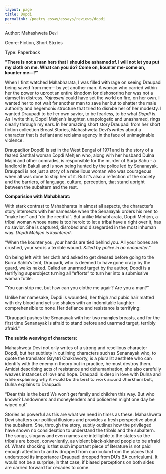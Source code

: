```yaml
---
layout: page
title: Dopdi
permalink: /poetry_essay/essays/reviews/dopdi
---
```



Author: Mahashweta Devi

Genre: Fiction, Short Stories

Type: Paperback

**"There is not a man here that I should be ashamed of. I will not let you put my cloth on me. What can you do? Come on, kounter me-come on, kounter me—?"**

When I first watched Mahabharata, I was filled with rage on seeing Draupadi being saved from men— by yet another man. A woman who carried within her the power to uproot an entire kingdom for dishonoring her was not a damsel in distress. *Yajnaseni* could have set the world on fire, on her own. I wanted her to not wait for another man to save her but to shatter the male authority and hegemonic structure that tried to disrobe her of her modesty. I wanted Draupadi to be her own savior, to be fearless, to be what *Dopdi* is. As I write this, Dopdi Mehjen’s laughter, unapologetic and unashamed, rings clearly through my ears. In her amazing short story Draupadi from her short fiction collection Breast Stories, Mahashweta Devi’s writes about a character that is defiant and reclaims agency in the face of unimaginable violence.

Draupadi(or Dopdi) is set in the West Bengal of 1971 and is the story of a feared Santhal woman Dopdi Mehjen who, along with her husband Dulna Majhi and other comrades, is responsible for the murder of Surja Sahu - a landlord in Bakuli and is now being hunted by the police led by Senanayak. Draupadi is not just a story of a rebellious woman who was courageous when all was done to strip her of it. But it’s also a reflection of the society and the barriers, of language, culture, perception,  that stand upright between the subaltern and the rest.

**Comparision with Mahabharat:**

With stark contrast to Mahabharata in almost all aspects, the character’s story intersects with her namesake when the Senanayak orders his men to “make her”  and “do the needful”. But unlike Mahabharata, Dopdi Mehjen, a tribal woman whose name is too heroic to let a tribal have a right over it, has no savior. She is captured, disrobed and disregarded in the most inhuman way. *Dopdi Mehjen is kountered*.

“When the kounter you, your hands are tied behind you. All your bones are crushed, your sex is a terrible wound. *Killed by police in an encounter*.” 

On being left with her cloth and asked to get dressed before going to the Burra Sahib’s tent, Draupadi, who is deemed to have gone crazy by the guard, walks naked. Called an unarmed target by the author, Dopdi is a terrifying superobject turning all “efforts” to turn her into a submissive woman futile.

”You can strip me, but how can you clothe me again? Are you a man?”

Unlike her namesake, Dopdi is wounded, her thigh and pubic hair matted with dry blood and yet she shakes with an indomitable laughter comprehensible to none. Her defiance and resistance is terrifying:

“Draupadi pushes the Senanayak with her two mangles breasts, and for the first time Senanayak is afraid to stand before and unarmed target, terribly afraid."

**The subtle weaving of characters:**

Mahashweta Devi not only writes of a strong and rebellious character Dopdi, but her subtlety in outlining characters such as Senanayak who, to quote the translator Gayatri Chakravorty, is a pluralist aesthete who can identify with the enemy in theory but in practice, he must destroy them.  Amidst describing acts of resistance and dehumanisation, she also carefully weaves instances of love and hope. Draupadi is deep in love with Dulna and while explaining why it would be the best to work around Jharkhani belt, Dulna explains to Draupadi:

“Dear this is the best! We won’t get family and children this way. But who knows? Landowners and moneylenders and policemen might one day be wiped out”

Stories as powerful as this are what we need in times as these. Mahashweta Devi shatters our political illusions and provides a fresh perspective about the subaltern. She, through the story, subtly outlines how the privileged have shown no consideration to understand the tribals and the subaltern. The songs, slogans and even names are intelligible to the states so the tribals are boxed, conveniently, as violent black-skinned people to be afraid of. What’s shocking is that such important piece of literature is not paid enough attention to and is dropped from curriculum from the places that understood its importance (Draupadi dropped from DU’s BA curriculum). It would not be a surprise, in that case, if biased perceptions on both sides are carried forward for decades to come.